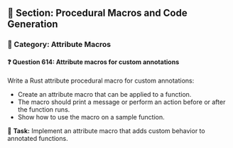 ## 📘 Section: Procedural Macros and Code Generation  
### 🔹 Category: Attribute Macros  
#### ❓ Question 614: Attribute macros for custom annotations

Write a Rust attribute procedural macro for custom annotations:

- Create an attribute macro that can be applied to a function.
- The macro should print a message or perform an action before or after the function runs.
- Show how to use the macro on a sample function.

🔧 **Task:** Implement an attribute macro that adds custom behavior to annotated functions.
